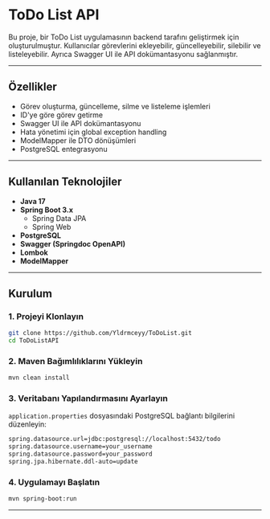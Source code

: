 # ToDo List API

Bu proje, bir ToDo List uygulamasının backend tarafını geliştirmek için oluşturulmuştur. Kullanıcılar görevlerini ekleyebilir, güncelleyebilir, silebilir ve listeleyebilir. Ayrıca Swagger UI ile API dokümantasyonu sağlanmıştır.

---

## Özellikler

- Görev oluşturma, güncelleme, silme ve listeleme işlemleri
- ID'ye göre görev getirme
- Swagger UI ile API dokümantasyonu
- Hata yönetimi için global exception handling
- ModelMapper ile DTO dönüşümleri
- PostgreSQL entegrasyonu

---

## Kullanılan Teknolojiler

- **Java 17**
- **Spring Boot 3.x**
    - Spring Data JPA
    - Spring Web
- **PostgreSQL**
- **Swagger (Springdoc OpenAPI)**
- **Lombok**
- **ModelMapper**

---

## Kurulum

### 1. Projeyi Klonlayın
```bash
git clone https://github.com/Yldrmceyy/ToDoList.git
cd ToDoListAPI
````

### 2. Maven Bağımlılıklarını Yükleyin
```bash
mvn clean install
````

### 3. Veritabanı Yapılandırmasını Ayarlayın
``application.properties`` dosyasındaki PostgreSQL bağlantı bilgilerini düzenleyin:

```bash
spring.datasource.url=jdbc:postgresql://localhost:5432/todo
spring.datasource.username=your_username
spring.datasource.password=your_password
spring.jpa.hibernate.ddl-auto=update
````
### 4. Uygulamayı Başlatın
```bash
mvn spring-boot:run
````

---

